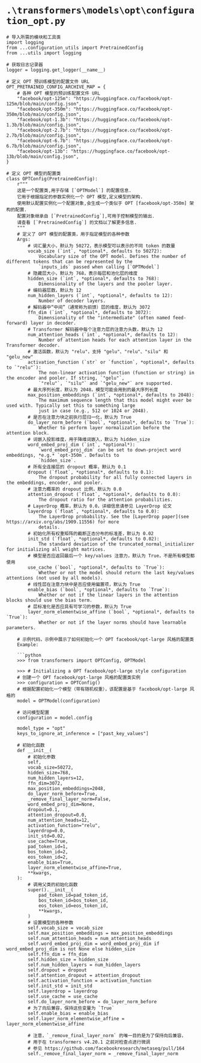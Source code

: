 # `.\transformers\models\opt\configuration_opt.py`

```
# 导入所需的模块和工具类
import logging
from ...configuration_utils import PretrainedConfig
from ...utils import logging

# 获取日志记录器
logger = logging.get_logger(__name__)

# 定义 OPT 预训练模型的配置文件 URL
OPT_PRETRAINED_CONFIG_ARCHIVE_MAP = {
    # 各种 OPT 模型的预训练配置文件 URL
    "facebook/opt-125m": "https://huggingface.co/facebook/opt-125m/blob/main/config.json",
    "facebook/opt-350m": "https://huggingface.co/facebook/opt-350m/blob/main/config.json",
    "facebook/opt-1.3b": "https://huggingface.co/facebook/opt-1.3b/blob/main/config.json",
    "facebook/opt-2.7b": "https://huggingface.co/facebook/opt-2.7b/blob/main/config.json",
    "facebook/opt-6.7b": "https://huggingface.co/facebook/opt-6.7b/blob/main/config.json",
    "facebook/opt-13b": "https://huggingface.co/facebook/opt-13b/blob/main/config.json",
}

# 定义 OPT 模型的配置类
class OPTConfig(PretrainedConfig):
    r"""
    这是一个配置类,用于存储 [`OPTModel`] 的配置信息.
    它用于根据指定的参数实例化一个 OPT 模型,定义模型的架构.
    使用默认配置实例化一个配置对象,会生成一个类似于 OPT [facebook/opt-350m] 架构的配置.
    配置对象继承自 [`PretrainedConfig`],可用于控制模型的输出.
    请查看 [`PretrainedConfig`] 的文档以了解更多信息.
    """
    # 定义了 OPT 模型的配置类，用于指定模型的各种参数
    Args:
        # 词汇量大小，默认为 50272，表示模型可以表示的不同 token 的数量
        vocab_size (`int`, *optional*, defaults to 50272):
            Vocabulary size of the OPT model. Defines the number of different tokens that can be represented by the
            `inputs_ids` passed when calling [`OPTModel`]
        # 隐藏层大小，默认为 768，表示每层和池化层的维度
        hidden_size (`int`, *optional*, defaults to 768):
            Dimensionality of the layers and the pooler layer.
        # 编码器层数，默认为 12
        num_hidden_layers (`int`, *optional*, defaults to 12):
            Number of decoder layers.
        # 解码器中“中间”（通常称为前馈）层的维度，默认为 3072
        ffn_dim (`int`, *optional*, defaults to 3072):
            Dimensionality of the "intermediate" (often named feed-forward) layer in decoder.
        # Transformer 解码器中每个注意力层的注意力头数，默认为 12
        num_attention_heads (`int`, *optional*, defaults to 12):
            Number of attention heads for each attention layer in the Transformer decoder.
        # 激活函数，默认为 "relu"，支持 "gelu"、"relu"、"silu" 和 "gelu_new"
        activation_function (`str` or `function`, *optional*, defaults to `"relu"`):
            The non-linear activation function (function or string) in the encoder and pooler. If string, `"gelu"`,
            `"relu"`, `"silu"` and `"gelu_new"` are supported.
        # 最大序列长度，默认为 2048，模型可能会用到的最大序列长度
        max_position_embeddings (`int`, *optional*, defaults to 2048):
            The maximum sequence length that this model might ever be used with. Typically set this to something large
            just in case (e.g., 512 or 1024 or 2048).
        # 是否在注意力块之前执行层归一化，默认为 True
        do_layer_norm_before (`bool`, *optional*, defaults to `True`):
            Whether to perform layer normalization before the attention block.
        # 词嵌入投影维度，用于降维词嵌入，默认为 hidden_size
        word_embed_proj_dim (`int`, *optional*):
            `word_embed_proj_dim` can be set to down-project word embeddings, *e.g.* `opt-350m`. Defaults to
            `hidden_size`.
        # 所有全连接层的 dropout 概率，默认为 0.1
        dropout (`float`, *optional*, defaults to 0.1):
            The dropout probability for all fully connected layers in the embeddings, encoder, and pooler.
        # 注意力概率的 dropout 比例，默认为 0.0
        attention_dropout (`float`, *optional*, defaults to 0.0):
            The dropout ratio for the attention probabilities.
        # LayerDrop 概率，默认为 0.0，详细信息请参见 LayerDrop 论文
        layerdrop (`float`, *optional*, defaults to 0.0):
            The LayerDrop probability. See the [LayerDrop paper](see https://arxiv.org/abs/1909.11556) for more
            details.
        # 初始化所有权重矩阵的截断正态分布的标准差，默认为 0.02
        init_std (`float`, *optional*, defaults to 0.02):
            The standard deviation of the truncated_normal_initializer for initializing all weight matrices.
        # 模型是否应返回最后一个 key/values 注意力，默认为 True，不是所有模型都使用
        use_cache (`bool`, *optional*, defaults to `True`):
            Whether or not the model should return the last key/values attentions (not used by all models).
        # 线性层在注意力块中是否应使用偏置项，默认为 True
        enable_bias (`bool`, *optional*, defaults to `True`):
            Whether or not if the linear layers in the attention blocks should use the bias term.
        # 层标准化是否应具有可学习的参数，默认为 True
        layer_norm_elementwise_affine (`bool`, *optional*, defaults to `True`):
            Whether or not if the layer norms should have learnable parameters.

    # 示例代码，示例中展示了如何初始化一个 OPT facebook/opt-large 风格的配置类
    Example:

    ```python
    >>> from transformers import OPTConfig, OPTModel

    >>> # Initializing a OPT facebook/opt-large style configuration
    # 创建一个 OPT facebook/opt-large 风格的配置类实例
    >>> configuration = OPTConfig()
    # 根据配置初始化一个模型（带有随机权重），该配置是基于 facebook/opt-large 风格的
    model = OPTModel(configuration)

    # 访问模型配置
    configuration = model.config

    model_type = "opt"
    keys_to_ignore_at_inference = ["past_key_values"]

    # 初始化函数
    def __init__(
        # 初始化参数
        self,
        vocab_size=50272,
        hidden_size=768,
        num_hidden_layers=12,
        ffn_dim=3072,
        max_position_embeddings=2048,
        do_layer_norm_before=True,
        _remove_final_layer_norm=False,
        word_embed_proj_dim=None,
        dropout=0.1,
        attention_dropout=0.0,
        num_attention_heads=12,
        activation_function="relu",
        layerdrop=0.0,
        init_std=0.02,
        use_cache=True,
        pad_token_id=1,
        bos_token_id=2,
        eos_token_id=2,
        enable_bias=True,
        layer_norm_elementwise_affine=True,
        **kwargs,
    ):
        # 调用父类的初始化函数
        super().__init__(
            pad_token_id=pad_token_id,
            bos_token_id=bos_token_id,
            eos_token_id=eos_token_id,
            **kwargs,
        )
        # 设置模型的各种参数
        self.vocab_size = vocab_size
        self.max_position_embeddings = max_position_embeddings
        self.num_attention_heads = num_attention_heads
        self.word_embed_proj_dim = word_embed_proj_dim if word_embed_proj_dim is not None else hidden_size
        self.ffn_dim = ffn_dim
        self.hidden_size = hidden_size
        self.num_hidden_layers = num_hidden_layers
        self.dropout = dropout
        self.attention_dropout = attention_dropout
        self.activation_function = activation_function
        self.init_std = init_std
        self.layerdrop = layerdrop
        self.use_cache = use_cache
        self.do_layer_norm_before = do_layer_norm_before
        # 为了向后兼容，保持这些变量为 `True`
        self.enable_bias = enable_bias
        self.layer_norm_elementwise_affine = layer_norm_elementwise_affine

        # 注意，`_remove_final_layer_norm` 的唯一目的是为了保持向后兼容，
        # 用于在 transformers v4.20.1 之前对检查点进行微调
        # 参见 https://github.com/facebookresearch/metaseq/pull/164
        self._remove_final_layer_norm = _remove_final_layer_norm
```